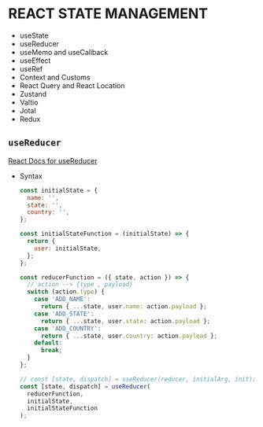 # REACT STATE MANAGEMENT

- useState
- useReducer
- useMemo and useCallback
- useEffect
- useRef
- Context and Customs
- React Query and React Location
- Zustand
- Valtio
- Jotal
- Redux

## `useReducer`

[React Docs for useReducer](https://reactjs.org/docs/hooks-reference.html#usereducer)

- Syntax

  ```javascript
  const initialState = {
    name: '',
    state: '',
    country: '',
  };

  const initialStateFunction = (initialState) => {
    return {
      user: initialState,
    };
  };

  const reducerFunction = ({ state, action }) => {
    // action --> {type , payload}
    switch (action.type) {
      case 'ADD_NAME':
        return { ...state, user.name: action.payload };
      case 'ADD_STATE':
        return { ...state, user.state: action.payload };
      case 'ADD_COUNTRY':
        return { ...state, user.country: action.payload };
      default:
        break;
    }
  };

  // const [state, dispatch] = useReducer(reducer, initialArg, init);
  const [state, dispatch] = useReducer(
    reducerFunction,
    initialState,
    initialStateFunction
  );
  ```
